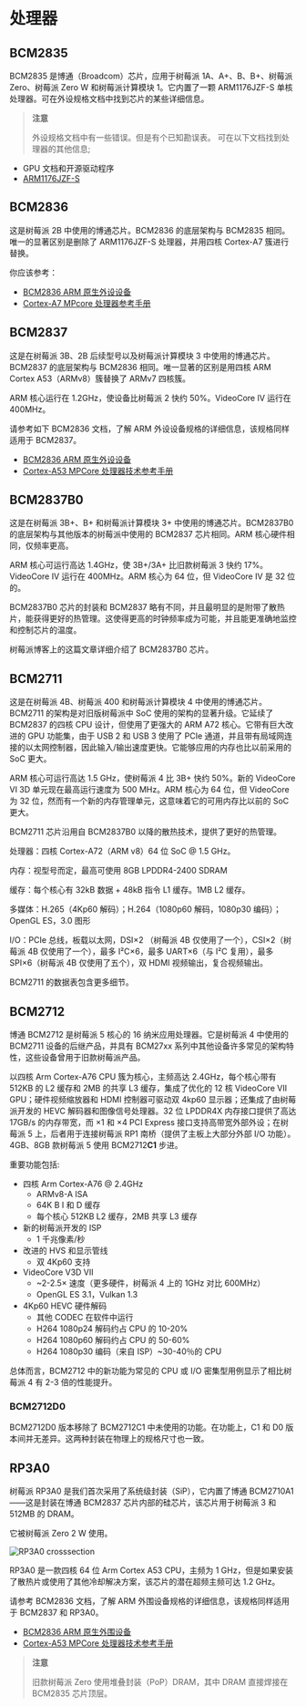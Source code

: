 # 处理器


## BCM2835

BCM2835 是博通（Broadcom）芯片，应用于树莓派 1A、A+、B、B+、树莓派 Zero、树莓派 Zero W 和树莓派计算模块 1。它内置了一颗 ARM1176JZF-S 单核处理器。可在外设规格文档中找到芯片的某些详细信息。

>**注意**
>
> 外设规格文档中有一些错误。但是有个已知勘误表。
可在以下文档找到处理器的其他信息;

* GPU 文档和开源驱动程序
* [ARM1176JZF-S](https://developer.arm.com/documentation/ddi0301)

## BCM2836

这是树莓派 2B 中使用的博通芯片。BCM2836 的底层架构与 BCM2835 相同。唯一的显著区别是删除了 ARM1176JZF-S 处理器，并用四核 Cortex-A7 簇进行替换。

你应该参考：

* [BCM2836 ARM 原生外设设备](https://datasheets.raspberrypi.com/bcm2836/bcm2836-peripherals.pdf)
* [Cortex-A7 MPcore 处理器参考手册](http://infocenter.arm.com/help/index.jsp?topic=/com.arm.doc.ddi0464f/index.html)

## BCM2837

这是在树莓派 3B、2B 后续型号以及树莓派计算模块 3 中使用的博通芯片。BCM2837 的底层架构与 BCM2836 相同。唯一显著的区别是用四核 ARM Cortex A53（ARMv8）簇替换了 ARMv7 四核簇。

ARM 核心运行在 1.2GHz，使设备比树莓派 2 快约 50%。VideoCore IV 运行在 400MHz。

请参考如下 BCM2836 文档，了解 ARM 外设设备规格的详细信息，该规格同样适用于 BCM2837。

* [BCM2836 ARM 原生外设设备](https://datasheets.raspberrypi.com/bcm2836/bcm2836-peripherals.pdf)
* [Cortex-A53 MPCore 处理器技术参考手册](https://developer.arm.com/documentation/ddi0500/latest/)

## BCM2837B0

这是在树莓派 3B+、B+ 和树莓派计算模块 3+ 中使用的博通芯片。BCM2837B0 的底层架构与其他版本的树莓派中使用的 BCM2837 芯片相同。ARM 核心硬件相同，仅频率更高。

ARM 核心可运行高达 1.4GHz，使 3B+/3A+ 比旧款树莓派 3 快约 17%。VideoCore IV 运行在 400MHz。ARM 核心为 64 位，但 VideoCore IV 是 32 位的。

BCM2837B0 芯片的封装和 BCM2837 略有不同，并且最明显的是附带了散热片，能获得更好的热管理。这使得更高的时钟频率成为可能，并且能更准确地监控和控制芯片的温度。

树莓派博客上的这篇文章详细介绍了 BCM2837B0 芯片。

## BCM2711

这是在树莓派 4B、树莓派 400 和树莓派计算模块 4 中使用的博通芯片。BCM2711 的架构是对旧版树莓派中 SoC 使用的架构的显著升级。它延续了 BCM2837 的四核 CPU 设计，但使用了更强大的 ARM A72 核心。它带有巨大改进的 GPU 功能集，由于 USB 2 和 USB 3 使用了 PCIe 通道，并且带有局域网连接的以太网控制器，因此输入/输出速度更快。它能够应用的内存也比以前采用的 SoC 更大。

ARM 核心可运行高达 1.5 GHz，使树莓派 4 比 3B+ 快约 50%。新的 VideoCore VI 3D 单元现在最高运行速度为 500 MHz。ARM 核心为 64 位，但 VideoCore 为 32 位，然而有一个新的内存管理单元，这意味着它的可用内存比以前的 SoC 更大。

BCM2711 芯片沿用自 BCM2837B0 以降的散热技术，提供了更好的热管理。

处理器：四核 Cortex-A72（ARM v8）64 位 SoC @ 1.5 GHz。

内存：视型号而定，最高可使用 8GB LPDDR4-2400 SDRAM

缓存：每个核心有 32kB 数据 + 48kB 指令 L1 缓存。1MB L2 缓存。

多媒体：H.265（4Kp60 解码）；H.264（1080p60 解码，1080p30 编码）；OpenGL ES，3.0 图形

I/O：PCIe 总线，板载以太网，DSI×2 （树莓派 4B 仅使用了一个），CSI×2（树莓派 4B 仅使用了一个），最多 I²C×6，最多 UART×6（与 I²C 复用），最多 SPI×6（树莓派 4B 仅使用了五个），双 HDMI 视频输出，复合视频输出。

BCM2711 的数据表包含更多细节。

## BCM2712

博通 BCM2712 是树莓派 5 核心的 16 纳米应用处理器。它是树莓派 4 中使用的 BCM2711 设备的后继产品，并具有 BCM27xx 系列中其他设备许多常见的架构特性，这些设备曾用于旧款树莓派产品。

以四核 Arm Cortex-A76 CPU 簇为核心，主频高达 2.4GHz，每个核心带有 512KB 的 L2 缓存和 2MB 的共享 L3 缓存，集成了优化的 12 核 VideoCore VII GPU；硬件视频缩放器和 HDMI 控制器可驱动双 4kp60 显示器；还集成了由树莓派开发的 HEVC 解码器和图像信号处理器。32 位 LPDDR4X 内存接口提供了高达 17GB/s 的内存带宽，而 ×1 和 ×4 PCI Express 接口支持高带宽外部外设；在树莓派 5 上，后者用于连接树莓派 RP1 南桥（提供了主板上大部分外部 I/O 功能）。4GB、8GB 款树莓派 5 使用 BCM2712**C1** 步进。

重要功能包括:

* 四核 Arm Cortex-A76 @ 2.4GHz
  * ARMv8-A ISA
  * 64K B I 和 D 缓存
  * 每个核心 512KB L2 缓存，2MB 共享 L3 缓存
* 新的树莓派开发的 ISP
  * 1 千兆像素/秒
* 改进的 HVS 和显示管线
  * 双 4Kp60 支持
* VideoCore V3D VII
  * ~2-2.5× 速度（更多硬件，树莓派 4 上的 1GHz 对比 600MHz）
  * OpenGL ES 3.1，Vulkan 1.3
* 4Kp60 HEVC 硬件解码
  * 其他 CODEC 在软件中运行
  * H264 1080p24 解码约占 CPU 的 10-20%
  * H264 1080p60 解码约占 CPU 的 50-60%
  * H264 1080p30 编码（来自 ISP）~30-40％的 CPU

总体而言，BCM2712 中的新功能为常见的 CPU 或 I/O 密集型用例显示了相比树莓派 4 有 2-3 倍的性能提升。

### BCM2712D0

BCM2712D0 版本移除了 BCM2712C1 中未使用的功能。在功能上，C1 和 D0 版本间并无差异。这两种封装在物理上的规格尺寸也一致。

## RP3A0

树莓派 RP3A0 是我们首次采用了系统级封装（SiP），它内置了博通 BCM2710A1——这是封装在博通 BCM2837 芯片内部的硅芯片，该芯片用于树莓派 3 和 512MB 的 DRAM。

它被树莓派 Zero 2 W 使用。

![RP3A0 crosssection](https://www.raspberrypi.com/documentation/computers/images/RP3A0-crosssection.png)

RP3A0 是一款四核 64 位 Arm Cortex A53 CPU，主频为 1 GHz，但是如果安装了散热片或使用了其他冷却解决方案，该芯片的潜在超频主频可达 1.2 GHz。

请参考 BCM2836 文档，了解 ARM 外围设备规格的详细信息，该规格同样适用于 BCM2837 和 RP3A0。

* [BCM2836 ARM 原生外围设备](https://datasheets.raspberrypi.com/bcm2836/bcm2836-peripherals.pdf)
* [Cortex-A53 MPCore 处理器技术参考手册](https://developer.arm.com/documentation/ddi0500/latest/)

>**注意**
>
> 旧款树莓派 Zero 使用堆叠封装（PoP）DRAM，其中 DRAM 直接焊接在 BCM2835 芯片顶层。
